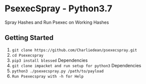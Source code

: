 # PsexecSpray - Python3.7
Spray Hashes and Run Psexec on Working Hashes

## Getting Started
1. ```git clone https://github.com/Charliedean/psexecspray.git```
2. ```cd Psexecspray```
3. ```pip3 install blessed``` Dependencies
4. ```git clone impacket and run setup for python3``` Dependencies
4. ```python3 ./psexecspray.py /path/to/payload```
5. ```Run Psexecspray with -h for Help```

